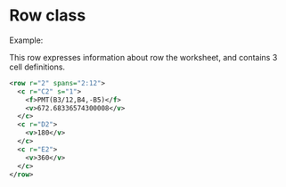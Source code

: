 # Row class
Example:

This row expresses information about row the worksheet, and contains 3 cell definitions.

```xml
<row r="2" spans="2:12">  
  <c r="C2" s="1">  
    <f>PMT(B3/12,B4,-B5)</f>  
    <v>672.68336574300008</v>  
  </c>  
  <c r="D2">  
    <v>180</v>  
  </c>  
  <c r="E2">  
    <v>360</v>  
  </c>  
</row>  
```